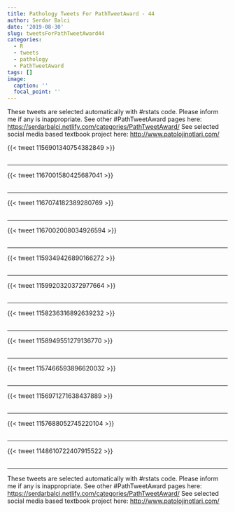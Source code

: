 ```yaml
---
title: Pathology Tweets For PathTweetAward - 44
author: Serdar Balci
date: '2019-08-30'
slug: tweetsForPathTweetAward44
categories:
  - R
  - tweets
  - pathology
  - PathTweetAward
tags: []
image:
  caption: ''
  focal_point: ''
---
```



These tweets are selected automatically with #rstats code. Please inform me if any is inappropriate.
See other #PathTweetAward pages here: https://serdarbalci.netlify.com/categories/PathTweetAward/ 
See selected social media based textbook project here: http://www.patolojinotlari.com/

{{< tweet 1156901340754382849 >}}
<br>
<br>
<hr>
{{< tweet 1167001580425687041 >}}
<br>
<br>
<hr>
{{< tweet 1167074182389280769 >}}
<br>
<br>
<hr>
{{< tweet 1167002008034926594 >}}
<br>
<br>
<hr>
{{< tweet 1159349426890166272 >}}
<br>
<br>
<hr>
{{< tweet 1159920320372977664 >}}
<br>
<br>
<hr>
{{< tweet 1158236316892639232 >}}
<br>
<br>
<hr>
{{< tweet 1158949551279136770 >}}
<br>
<br>
<hr>
{{< tweet 1157466593896620032 >}}
<br>
<br>
<hr>
{{< tweet 1156971271638437889 >}}
<br>
<br>
<hr>
{{< tweet 1157688052745220104 >}}
<br>
<br>
<hr>
{{< tweet 1148610722407915522 >}}
<br>
<br>
<hr>


These tweets are selected automatically with #rstats code. Please inform me if any is inappropriate.
See other #PathTweetAward pages here: https://serdarbalci.netlify.com/categories/PathTweetAward/ 
See selected social media based textbook project here: http://www.patolojinotlari.com/
